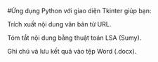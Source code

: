 #Ứng dụng Python với giao diện Tkinter giúp bạn:​

Trích xuất nội dung văn bản từ URL.​

Tóm tắt nội dung bằng thuật toán LSA (Sumy).​

Ghi chú và lưu kết quả vào tệp Word (.docx).
